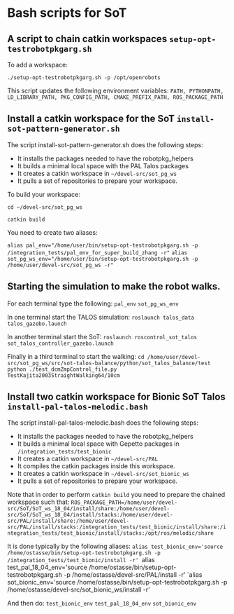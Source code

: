 # Bash scripts for SoT

## A script to chain catkin workspaces `setup-opt-testrobotpkgarg.sh`

To add a workspace:

`./setup-opt-testrobotpkgarg.sh -p /opt/openrobots`

This script updates the following environment variables:
`PATH, PYTHONPATH, LD_LIBRARY_PATH, PKG_CONFIG_PATH, CMAKE_PREFIX_PATH, ROS_PACKAGE_PATH`


## Install a catkin workspace for the SoT `install-sot-pattern-generator.sh`

The script install-sot-pattern-generator.sh does the following steps:
 * It installs the packages needed to have the robotpkg_helpers
 * It builds a minimal local space with the PAL Talos packages
 * It creates a catkin workspace in `~/devel-src/sot_pg_ws`
 * It pulls a set of repositories to prepare your workspace.

To build your workspace:

`cd ~/devel-src/sot_pg_ws`

`catkin build`

You need to create two aliases:

`alias pal_env="/home/user/bin/setup-opt-testrobotpkgarg.sh -p /integration_tests/pal_env_for_super_build_zhang -r"`
`alias sot_pg_ws_env="/home/user/bin/setup-opt-testrobotpkgarg.sh -p /home/user/devel-src/sot_pg_ws -r"`

## Starting the simulation to make the robot walks.

For each terminal type the following:
`pal_env`
`sot_pg_ws_env`

In one terminal start the TALOS simulation:
`roslaunch talos_data talos_gazebo.launch`

In another terminal start the SoT:
`roslaunch roscontrol_sot_talos sot_talos_controller_gazebo.launch`

Finally in a third terminal to start the walking:
`cd /home/user/devel-src/sot_pg_ws/src/sot-talos-balance/python/sot_talos_balance/test`
`python ./test_dcmZmpControl_file.py TestKajita2003StraightWalking64/10cm`

## Install two catkin workspace for Bionic SoT Talos `install-pal-talos-melodic.bash`

The script install-pal-talos-melodic.bash does the following steps:
 * It installs the packages needed to have the robotpkg_helpers
 * It builds a minimal local space with Gepetto packages in
 `/integration_tests/test_bionic`
 * It creates a catkin workspace in `~/devel-src/PAL`
 * It compiles the catkin packages inside this workspace.
 * It creates a catkin workspace in `~/devel-src/sot_bionic_ws`
 * It pulls a set of repositories to prepare your workspace.

 Note that in order to perform
 `catkin build`
 you need to prepare the chained workspace such that:
 `ROS_PACKAGE_PATH=/home/user/devel-src/SoT/SoT_ws_18_04/install/share:/home/user/devel-src/SoT/SoT_ws_18_04/install/stacks:/home/user/devel-src/PAL/install/share:/home/user/devel-src/PAL/install/stacks:/integration_tests/test_bionic/install/share:/integration_tests/test_bionic/install/stacks:/opt/ros/melodic/share`

 It is done typically by the following aliases:
 `alias test_bionic_env='source /home/ostasse/bin/setup-opt-testrobotpkgarg.sh -p /integration_tests/test_bionic/install -r'
 `alias test_pal_18_04_env='source /home/ostasse/bin/setup-opt-testrobotpkgarg.sh -p /home/ostasse/devel-src/PAL/install -r'
 `alias sot_bionic_env='source /home/ostasse/bin/setup-opt-testrobotpkgarg.sh -p /home/ostasse/devel-src/sot_bionic_ws/install -r'

 And then do:
 `test_bionic_env`
 `test_pal_18_04_env`
 `sot_bionic_env`

